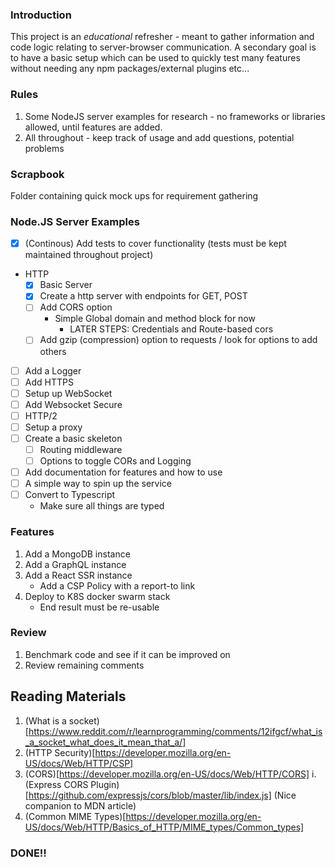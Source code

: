 ### Introduction
This project is an *educational* refresher - meant to gather information and code logic relating to server-browser communication. A secondary goal is to have a basic setup which can be used to quickly test many features without needing any npm packages/external plugins etc...

### Rules
1. Some NodeJS server examples for research - no frameworks or libraries allowed, until features are added.
2. All throughout - keep track of usage and add questions, potential problems

### Scrapbook
Folder containing quick mock ups for requirement gathering

### Node.JS Server Examples

- [x] (Continous) Add tests to cover functionality (tests must be kept maintained throughout project)
- HTTP
    - [x] Basic Server 
    - [x] Create a http server with endpoints for GET, POST
    - [ ] Add CORS option
        - Simple Global domain and method block for now
            * LATER STEPS: Credentials and Route-based cors
    - [ ] Add gzip (compression) option to requests / look for options to add others
- [ ] Add a Logger
- [ ] Add HTTPS
- [ ] Setup up WebSocket 
- [ ] Add Websocket Secure
- [ ] HTTP/2
- [ ] Setup a proxy
- [ ] Create a basic skeleton
    - [ ] Routing middleware
    - [ ] Options to toggle CORs and Logging
- [ ] Add documentation for features and how to use 
- [ ] A simple way to spin up the service
- [ ] Convert to Typescript
    - Make sure all things are typed

### Features
1. Add a MongoDB instance
2. Add a GraphQL instance
3. Add a React SSR instance
    - Add a CSP Policy with a report-to link
4. Deploy to K8S docker swarm stack
    - End result must be re-usable
    

### Review
1. Benchmark code and see if it can be improved on
2. Review remaining comments


## Reading Materials
1. (What is a socket)[https://www.reddit.com/r/learnprogramming/comments/12ifgcf/what_is_a_socket_what_does_it_mean_that_a/]
2. (HTTP Security)[https://developer.mozilla.org/en-US/docs/Web/HTTP/CSP]
3. (CORS)[https://developer.mozilla.org/en-US/docs/Web/HTTP/CORS]
    i. (Express CORS Plugin)[https://github.com/expressjs/cors/blob/master/lib/index.js] (Nice companion to MDN article)
4. (Common MIME Types)[https://developer.mozilla.org/en-US/docs/Web/HTTP/Basics_of_HTTP/MIME_types/Common_types]

### DONE!!